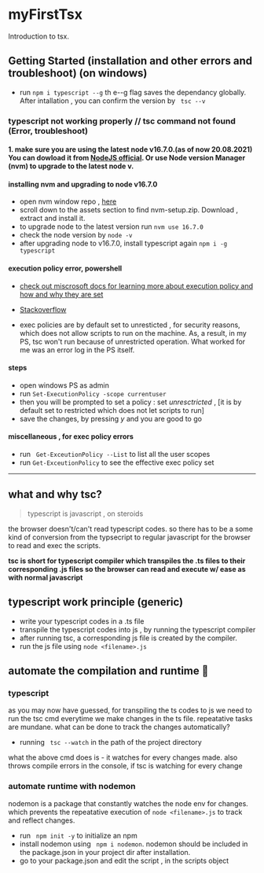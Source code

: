 # myFirstTsx

Introduction to tsx.

## Getting Started (installation and other errors and troubleshoot) (on windows)

- run `npm i typescript --g` th e--g flag saves the dependancy globally. After intallation , you can confirm the version by ` tsc --v`

### typescript not working properly // tsc command not found (Error, troubleshoot)

#### 1. make sure you are using the latest node v16.7.0.(as of now 20.08.2021) You can dowload it from [NodeJS official](https://nodejs.org/en/). Or use Node version Manager (nvm) to upgrade to the latest node v.

#### installing nvm and upgrading to node v16.7.0

- open nvm window repo , [here](https://github.com/coreybutler/nvm-windows/releases)
- scroll down to the assets section to find nvm-setup.zip. Download , extract and install it.
- to upgrade node to the latest version run `nvm use 16.7.0`
- check the node version by `node -v`
- after upgrading node to v16.7.0, install typescript again `npm i -g typescript`

#### execution policy error, powershell

- [check out miscrosoft docs for learning more about execution policy and how and why they are set](https://docs.microsoft.com/en-us/powershell/module/microsoft.powershell.security/get-executionpolicy?view=powershell-7.1)

- [Stackoverflow](https://stackoverflow.com/questions/58796490/tsc-ps1-cannot-be-loaded-because-running-scripts-is-disabled-on-this-system)

- exec policies are by default set to unresticted , for security reasons, which does not allow scripts to run on the machine. As, a result, in my PS, tsc won't run because of unrestricted operation. What worked for me was an error log in the PS itself.

#### steps

- open windows PS as admin
- run `Set-ExecutionPolicy -scope currentuser `
- then you will be prompted to set a policy : set _unresctricted_ , [it is by default set to restricted which does not let scripts to run]
- save the changes, by pressing _y_ and you are good to go

#### miscellaneous , for exec policy errors

- run ` Get-ExceutionPolicy --List` to list all the user scopes
- run `Get-ExceutionPolicy` to see the effective exec policy set

---

## what and why tsc?

> typescript is javascript , on steroids

the browser doesn't/can't read typescript codes. so there has to be a some kind of conversion from the typsecript to regular javascript for the browser to read and exec the scripts.

**tsc is short for typescript compiler which transpiles the .ts files to their corresponding .js files so the browser can read and execute w/ ease as with normal javascript**

## typescript work principle (generic)

- write your typescript codes in a .ts file
- transpile the typescript codes into js , by running the typescript compiler
- after running tsc, a corresponding js file is created by the compiler.
- run the js file using `node <filename>.js`

## automate the compilation and runtime 🚀

### typescript

as you may now have guessed, for transpiling the ts codes to js we need to run the tsc cmd everytime we make changes in the ts file. repeatative tasks are mundane. what can be done to track the changes automatically?

- running ` tsc --watch` in the path of the project directory

what the above cmd does is - it watches for every changes made. also throws compile errors in the console, if tsc is watching for every change

### automate runtime with nodemon

nodemon is a package that constantly watches the node env for changes. which prevents the repeatative execution of `node <filename>.js` to track and reflect changes.

- run ` npm init -y` to initialize an npm
- install nodemon using ` npm i nodemon`. nodemon should be included in the package.json in your project dir after installation.
- go to your package.json and edit the script , in the scripts object
